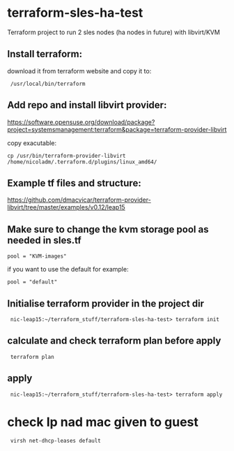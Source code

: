 # terraform-sles-ha-test

Terraform project to run 2 sles nodes (ha nodes in future) with libvirt/KVM

## Install terraform:

download it from terraform website and copy it to:

` /usr/local/bin/terraform`

## Add repo and install libvirt provider:

https://software.opensuse.org/download/package?project=systemsmanagement:terraform&package=terraform-provider-libvirt

copy exacutable:

`cp /usr/bin/terraform-provider-libvirt /home/nicoladm/.terraform.d/plugins/linux_amd64/`


## Example tf files and structure:
 
https://github.com/dmacvicar/terraform-provider-libvirt/tree/master/examples/v0.12/leap15

## Make sure to change the kvm storage pool as needed in sles.tf

`pool = "KVM-images"`

if you want to use the default for example:

`pool = "default"`

## Initialise terraform provider in the project dir

` nic-leap15:~/terraform_stuff/terraform-sles-ha-test> terraform init`

## calculate and check terraform plan before apply

` terraform plan`

## apply

` nic-leap15:~/terraform_stuff/terraform-sles-ha-test> terraform apply`

# check Ip nad mac given to guest

` virsh net-dhcp-leases default`
